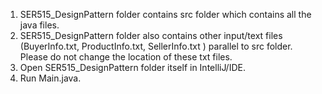 1) SER515_DesignPattern folder contains src folder which contains all the java files.
2) SER515_DesignPattern folder also contains other input/text files (BuyerInfo.txt, ProductInfo.txt, SellerInfo.txt ) parallel to src folder. Please do not change the location of these txt files.
3) Open SER515_DesignPattern folder itself in IntelliJ/IDE.
4) Run Main.java.
